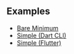 ## Examples

- [Bare Minimum](https://github.com/google/cronet.dart#example)
- [Simple (Dart CLI)](https://github.com/google/cronet.dart/tree/main/example/cli)
- [Simple (Flutter)](https://github.com/google/cronet.dart/tree/main/example/flutter)
